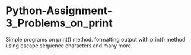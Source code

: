 # Python-Assignment-3_Problems_on_print
Simple programs on print() method. formatting output with print() method using escape sequence characters and many more.
